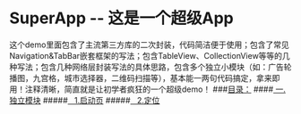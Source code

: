 # SuperApp -- 这是一个超级App
这个demo里面包含了主流第三方库的二次封装，代码简洁便于使用；包含了常见Navigation&TabBar嵌套框架的写法；包含TableView、CollectionView等等的几种写法；包含几种网络层封装写法的具体思路，包含多个独立小模块（如：广告轮播图，九宫格，城市选择器，二维码扫描等），基本能一两句代码搞定，拿来即用！注释清晰，简直就是让初学者疯狂的一个超级demo！
###[目录：](https://github.com/Friends-Home/SuperApp/blob/master/SuperApp/Class/SP_MainVC/SP_Datas.swift)
####[  一.独立模块](https://github.com/Friends-Home/SuperApp/blob/master/SuperApp/ViewController.swift)
#####[    1.启动页](https://github.com/Friends-Home/SuperApp/blob/master/SuperApp/Class/SP_GuideVC/SP_GuideVC.swift)
#####[    2.定位](https://github.com/Friends-Home/SuperApp/blob/master/SuperApp/Tool/SP_LocationManager/SP_LocationManager.swift)
